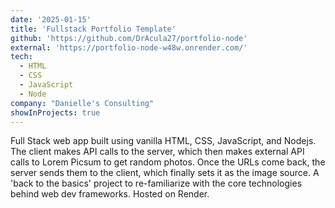 ```yaml
---
date: '2025-01-15'
title: 'Fullstack Portfolio Template'
github: 'https://github.com/DrAcula27/portfolio-node'
external: 'https://portfolio-node-w48w.onrender.com/'
tech:
  - HTML
  - CSS
  - JavaScript
  - Node
company: "Danielle's Consulting"
showInProjects: true
---
```


Full Stack web app built using vanilla HTML, CSS, JavaScript, and Nodejs. The client makes API calls to the server, which then makes external API calls to Lorem Picsum to get random photos. Once the URLs come back, the server sends them to the client, which finally sets it as the image source. A 'back to the basics' project to re-familiarize with the core technologies behind web dev frameworks. Hosted on Render.
